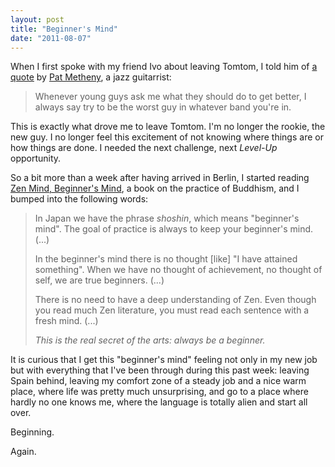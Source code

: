 ```yaml
---
layout: post
title: "Beginner's Mind"
date: "2011-08-07"
---
```


When I first spoke with my friend Ivo about leaving Tomtom, I told him of [a quote](http://hepcat1950.com/pmivmix1.html) by [Pat Metheny](https://en.wikipedia.org/wiki/Pat_Metheny), a jazz guitarrist:

> Whenever young guys ask me what they should do to get better, I always say try to be the worst guy in whatever band you're in.

This is exactly what drove me to leave Tomtom. I'm no longer the rookie, the new guy. I no longer feel this excitement of not knowing where things are or how things are done. I needed the next challenge, next _Level-Up_ opportunity.

So a bit more than a week after having arrived in Berlin, I started reading [Zen Mind, Beginner's Mind](https://en.wikipedia.org/wiki/Zen_Mind,_Beginner%27s_Mind), a book on the practice of Buddhism, and I bumped into the following words:

> In Japan we have the phrase _shoshin_, which means "beginner's mind". The goal of practice is always to keep your beginner's mind. (...)
> 
> In the beginner's mind there is no thought \[like\] "I have attained something". When we have no thought of achievement, no thought of self, we are true beginners. (...)
> 
> There is no need to have a deep understanding of Zen. Even though you read much Zen literature, you must read each sentence with a fresh mind. (...)
> 
> _This is the real secret of the arts: always be a beginner._

It is curious that I get this "beginner's mind" feeling not only in my new job but with everything that I've been through during this past week: leaving Spain behind, leaving my comfort zone of a steady job and a nice warm place, where life was pretty much unsurprising, and go to a place where hardly no one knows me, where the language is totally alien and start all over.

Beginning.

Again.
